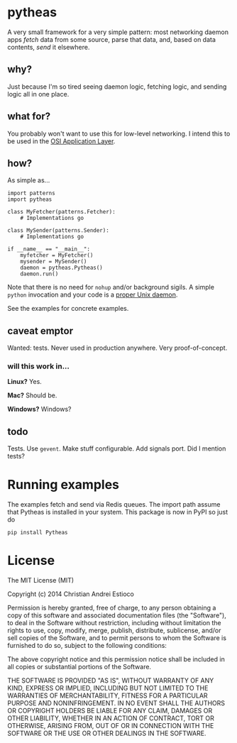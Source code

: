 # pytheas

A very small framework for a very simple pattern: most networking daemon apps
_fetch_ data from some source, parse that data, and, based on data contents,
_send_ it elsewhere.

## why?

Just because I'm so tired seeing daemon logic, fetching logic, and sending logic
all in one place.

## what for?

You probably won't want to use this for low-level networking. I intend this to
be used in the [OSI Application Layer](http://en.wikipedia.org/wiki/Application_layer).

## how?

As simple as...

    import patterns
    import pytheas

    class MyFetcher(patterns.Fetcher):
        # Implementations go

    class MySender(patterns.Sender):
        # Implementations go

    if __name__ == "__main__":
        myfetcher = MyFetcher()
        mysender = MySender()
        daemon = pytheas.Pytheas()
        daemon.run()

Note that there is no need for `nohup` and/or background sigils. A simple
`python` invocation and your code is a [proper Unix daemon](http://legacy.python.org/dev/peps/pep-3143/#correct-daemon-behaviour).

See the examples for concrete examples.

## caveat emptor

Wanted: tests. Never used in production anywhere. Very proof-of-concept.

### will this work in...

**Linux?** Yes.

**Mac?** Should be.

**Windows?** Windows?

## todo

Tests. Use `gevent`. Make stuff configurable. Add signals port. Did I mention
tests?

# Running examples

The examples fetch and send via Redis queues. The import path assume that Pytheas
is installed in your system. This package is now in PyPI so just do

    pip install Pytheas

# License

The MIT License (MIT)

Copyright (c) 2014 Christian Andrei Estioco

Permission is hereby granted, free of charge, to any person obtaining a copy
of this software and associated documentation files (the "Software"), to deal
in the Software without restriction, including without limitation the rights
to use, copy, modify, merge, publish, distribute, sublicense, and/or sell
copies of the Software, and to permit persons to whom the Software is
furnished to do so, subject to the following conditions:

The above copyright notice and this permission notice shall be included in all
copies or substantial portions of the Software.

THE SOFTWARE IS PROVIDED "AS IS", WITHOUT WARRANTY OF ANY KIND, EXPRESS OR
IMPLIED, INCLUDING BUT NOT LIMITED TO THE WARRANTIES OF MERCHANTABILITY,
FITNESS FOR A PARTICULAR PURPOSE AND NONINFRINGEMENT. IN NO EVENT SHALL THE
AUTHORS OR COPYRIGHT HOLDERS BE LIABLE FOR ANY CLAIM, DAMAGES OR OTHER
LIABILITY, WHETHER IN AN ACTION OF CONTRACT, TORT OR OTHERWISE, ARISING FROM,
OUT OF OR IN CONNECTION WITH THE SOFTWARE OR THE USE OR OTHER DEALINGS IN THE
SOFTWARE.
